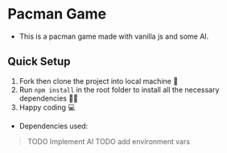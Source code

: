 # Pacman Game
- This is a pacman game made with vanilla js and some AI.

## Quick Setup
1. Fork then clone the project into local machine 🍴
1. Run `npm install` in the root folder to install all the necessary dependencies 👩‍💻
1. Happy coding 💻

* Dependencies used: 

> TODO Implement AI
> TODO add environment vars